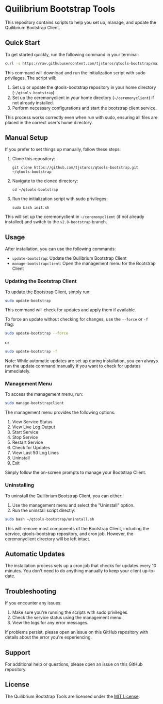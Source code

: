# Quilibrium Bootstrap Tools

This repository contains scripts to help you set up, manage, and update the Quilibrium Bootstrap Client.

## Quick Start

To get started quickly, run the following command in your terminal:

```bash
curl -s https://raw.githubusercontent.com/tjsturos/qtools-bootstrap/main/init.sh | sudo bash
```

This command will download and run the initialization script with sudo privileges. The script will:
1. Set up or update the qtools-bootstrap repository in your home directory (`~/qtools-bootstrap`).
2. Set up the ceremonyclient in your home directory (`~/ceremonyclient`) if not already installed.
3. Perform necessary configurations and start the bootstrap client service.

This process works correctly even when run with sudo, ensuring all files are placed in the correct user's home directory.

## Manual Setup

If you prefer to set things up manually, follow these steps:

1. Clone this repository:
   ```
   git clone https://github.com/tjsturos/qtools-bootstrap.git ~/qtools-bootstrap
   ```

2. Navigate to the cloned directory:
   ```
   cd ~/qtools-bootstrap
   ```

3. Run the initialization script with sudo privileges:
   ```
   sudo bash init.sh
   ```

This will set up the ceremonyclient in `~/ceremonyclient` (if not already installed) and switch to the `v2.0-bootstrap` branch.

## Usage

After installation, you can use the following commands:

- `update-bootstrap`: Update the Quilibrium Bootstrap Client
- `manage-bootstrapclient`: Open the management menu for the Bootstrap Client

### Updating the Bootstrap Client

To update the Bootstrap Client, simply run:

```bash
sudo update-bootstrap
```

This command will check for updates and apply them if available.

To force an update without checking for changes, use the `--force` or `-f` flag:

```bash
sudo update-bootstrap --force
```

or

```bash
sudo update-bootstrap -f
```

Note: While automatic updates are set up during installation, you can always run the update command manually if you want to check for updates immediately.

### Management Menu

To access the management menu, run:

```bash
sudo manage-bootstrapclient
```

The management menu provides the following options:

1. View Service Status
2. View Live Log Output
3. Start Service
4. Stop Service
5. Restart Service
6. Check for Updates
7. View Last 50 Log Lines
8. Uninstall
9. Exit

Simply follow the on-screen prompts to manage your Bootstrap Client.

### Uninstalling

To uninstall the Quilibrium Bootstrap Client, you can either:

1. Use the management menu and select the "Uninstall" option.
2. Run the uninstall script directly:

```bash
sudo bash ~/qtools-bootstrap/uninstall.sh
```

This will remove most components of the Bootstrap Client, including the service, qtools-bootstrap repository, and cron job. However, the ceremonyclient directory will be left intact.

## Automatic Updates

The installation process sets up a cron job that checks for updates every 10 minutes. You don't need to do anything manually to keep your client up-to-date.

## Troubleshooting

If you encounter any issues:

1. Make sure you're running the scripts with sudo privileges.
2. Check the service status using the management menu.
3. View the logs for any error messages.

If problems persist, please open an issue on this GitHub repository with details about the error you're experiencing.

## Support

For additional help or questions, please open an issue on this GitHub repository.

## License

The Quilibrium Bootstrap Tools are licensed under the [MIT License](LICENSE).